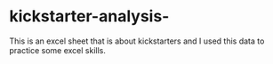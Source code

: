 # kickstarter-analysis-
This is an excel sheet that is about kickstarters and I used this data to practice some excel skills. 
